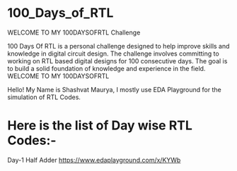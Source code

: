 # 100_Days_of_RTL
WELCOME TO MY 100DAYSOFRTL Challenge

100 Days Of RTL is a personal challenge designed to help improve skills and knowledge in digital circuit design. The challenge involves committing to working on RTL based digital designs for 100 consecutive days. The goal is to build a solid foundation of knowledge and experience in the field.
WELCOME TO MY 100DAYSOFRTL

Hello! My Name is Shashvat Maurya, I mostly use EDA Playground for the simulation of RTL Codes.


# Here is the list of Day wise RTL Codes:-

Day-1 Half Adder  https://www.edaplayground.com/x/KYWb
